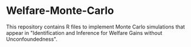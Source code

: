 # Welfare-Monte-Carlo
This repository contains R files to implement Monte Carlo simulations that appear in "Identification and Inference for Welfare Gains without Unconfoundedness".
